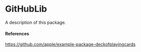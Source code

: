 # GitHubLib

A description of this package.

#### References

https://github.com/apple/example-package-deckofplayingcards
